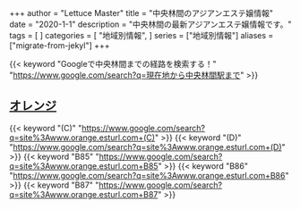 +++
author = "Lettuce Master"
title = "中央林間のアジアンエステ嬢情報"
date = "2020-1-1"
description = "中央林間の最新アジアンエステ嬢情報です。"
tags = [
]
categories = [
    "地域別情報",
]
series = ["地域別情報"]
aliases = ["migrate-from-jekyl"]
+++

{{< keyword "Googleで中央林間までの経路を検索する！" "https://www.google.com/search?q=現在地から中央林間駅まで" >}}

## [オレンジ](http://www.orange.esturl.com/)
{{< keyword "(C)" "https://www.google.com/search?q=site%3Awww.orange.esturl.com+(C)" >}} {{< keyword "(D)" "https://www.google.com/search?q=site%3Awww.orange.esturl.com+(D)" >}} {{< keyword "B85" "https://www.google.com/search?q=site%3Awww.orange.esturl.com+B85" >}} {{< keyword "B86" "https://www.google.com/search?q=site%3Awww.orange.esturl.com+B86" >}} {{< keyword "B87" "https://www.google.com/search?q=site%3Awww.orange.esturl.com+B87" >}} 

